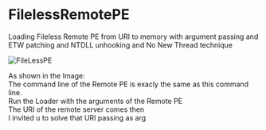 # FilelessRemotePE
Loading Fileless Remote PE from URI to memory with argument passing  and ETW patching and NTDLL unhooking and No New Thread technique

![FileLessPE](https://user-images.githubusercontent.com/110354855/191391925-99386c24-4742-4d2f-9ca5-44539210f7de.png)

As shown in the Image:    
The command line of the Remote PE is exacly the same as this command line.   
Run the Loader with the arguments of the Remote PE  
The URI of the remote server comes then    
I invited u to solve that URI passing as arg  
